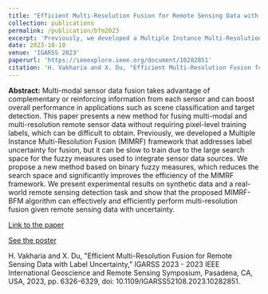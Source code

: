 ```yaml
---
title: "Efficient Multi-Resolution Fusion for Remote Sensing Data with Label Uncertainty"
collection: publications
permalink: /publication/bfm2023
excerpt: 'Previously, we developed a Multiple Instance Multi-Resolution Fusion (MIMRF) framework that addresses label uncertainty for fusion, but it can be slow to train due to the large search space for the fuzzy measures used to integrate sensor data sources. We propose a new method based on binary fuzzy measures, which reduces the search space and significantly improves the efficiency of the MIMRF framework.'
date: 2023-10-10
venue: 'IGARSS 2023'
paperurl: 'https://ieeexplore.ieee.org/document/10282851'
citation: 'H. Vakharia and X. Du, "Efficient Multi-Resolution Fusion for Remote Sensing Data with Label Uncertainty," IGARSS 2023 - 2023 IEEE International Geoscience and Remote Sensing Symposium, Pasadena, CA, USA, 2023, pp. 6326-6329, doi: 10.1109/IGARSS52108.2023.10282851.'
---
```

**Abstract:** Multi-modal sensor data fusion takes advantage of complementary or reinforcing information from each sensor and can boost overall performance in applications such as scene classification and target detection. This paper presents a new method for fusing multi-modal and multi-resolution remote sensor data without requiring pixel-level training labels, which can be difficult to obtain. Previously, we developed a Multiple Instance Multi-Resolution Fusion (MIMRF) framework that addresses label uncertainty for fusion, but it can be slow to train due to the large search space for the fuzzy measures used to integrate sensor data sources. We propose a new method based on binary fuzzy measures, which reduces the search space and significantly improves the efficiency of the MIMRF framework. We present experimental results on synthetic data and a real-world remote sensing detection task and show that the proposed MIMRF-BFM algorithm can effectively and efficiently perform multi-resolution fusion given remote sensing data with uncertainty.

[Link to the paper](https://ieeexplore.ieee.org/document/10282851)

[See the poster](http://academicpages.github.io/files/igarss_poster_final.pdf)

H. Vakharia and X. Du, "Efficient Multi-Resolution Fusion for Remote Sensing Data with Label Uncertainty," IGARSS 2023 - 2023 IEEE International Geoscience and Remote Sensing Symposium, Pasadena, CA, USA, 2023, pp. 6326-6329, doi: 10.1109/IGARSS52108.2023.10282851.

